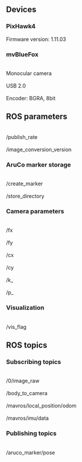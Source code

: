 ## Devices
### PixHawk4
Firmware version: 1.11.03

### mvBlueFox
<br> Monocular camera </br>
<br> USB 2.0 </br>
<br> Encoder: BGRA, 8bit </br>

## ROS parameters

<br> /publish_rate </br>
<br> /image_conversion_version </br>


### AruCo marker storage
<br> /create_marker </br>
<br> /store_directory </br>

### Camera parameters
<br> /fx </br>
<br> /fy </br>
<br> /cx </br>
<br> /cy </br>
<br> /k_ </br>
<br> /p_ </br>

### Visualization
<br> /vis_flag </br>

## ROS topics
### Subscribing topics
<br> /0/image_raw </br>
<br> /body_to_camera </br>
<br> /mavros/local_position/odom </br>
<br> /mavros/imu/data </br>

### Publishing topics
<br> /aruco_marker/pose </br>
